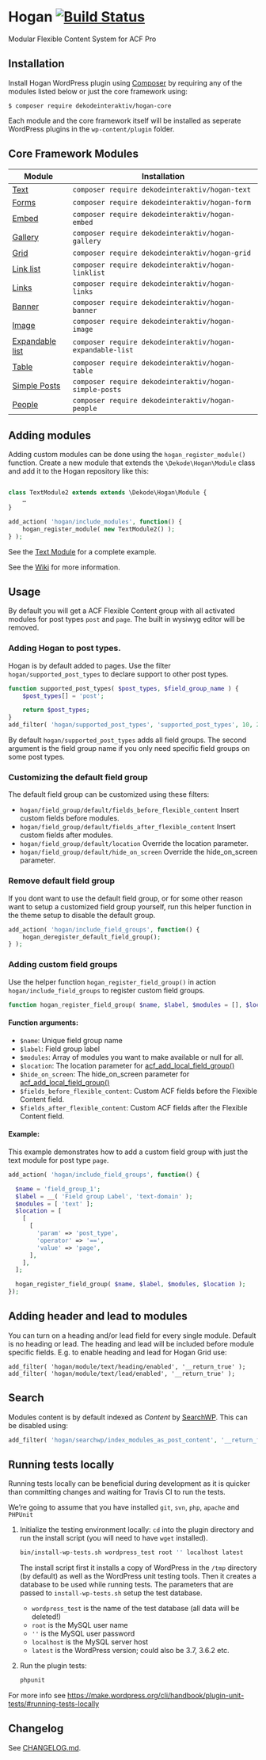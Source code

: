 # Hogan [![Build Status](https://travis-ci.org/DekodeInteraktiv/hogan-core.svg?branch=master)](https://travis-ci.org/DekodeInteraktiv/hogan-core)

Modular Flexible Content System for ACF Pro

## Installation
Install Hogan WordPress plugin using [Composer](https://getcomposer.org/) by requiring any of the modules listed below or just the core framework using:

```shell
$ composer require dekodeinteraktiv/hogan-core
```

Each module and the core framework itself will be installed as seperate WordPress plugins in the `wp-content/plugin` folder.


## Core Framework Modules

Module | Installation
--- | ---
[Text](https://github.com/DekodeInteraktiv/hogan-text) | `composer require dekodeinteraktiv/hogan-text`
[Forms](https://github.com/DekodeInteraktiv/hogan-form) | `composer require dekodeinteraktiv/hogan-form`
[Embed](https://github.com/DekodeInteraktiv/hogan-embed) | `composer require dekodeinteraktiv/hogan-embed`
[Gallery](https://github.com/DekodeInteraktiv/hogan-gallery) | `composer require dekodeinteraktiv/hogan-gallery`
[Grid](https://github.com/DekodeInteraktiv/hogan-grid) | `composer require dekodeinteraktiv/hogan-grid`
[Link list](https://github.com/DekodeInteraktiv/hogan-linklist) | `composer require dekodeinteraktiv/hogan-linklist`
[Links](https://github.com/DekodeInteraktiv/hogan-links) | `composer require dekodeinteraktiv/hogan-links`
[Banner](https://github.com/DekodeInteraktiv/hogan-banner) | `composer require dekodeinteraktiv/hogan-banner`
[Image](https://github.com/DekodeInteraktiv/hogan-image) | `composer require dekodeinteraktiv/hogan-image`
[Expandable list](https://github.com/DekodeInteraktiv/hogan-expandable-list) | `composer require dekodeinteraktiv/hogan-expandable-list`
[Table](https://github.com/DekodeInteraktiv/hogan-table) | `composer require dekodeinteraktiv/hogan-table`
[Simple Posts](https://github.com/DekodeInteraktiv/hogan-simple-posts) | `composer require dekodeinteraktiv/hogan-simple-posts`
[People](https://github.com/DekodeInteraktiv/hogan-people) | `composer require dekodeinteraktiv/hogan-people`


## Adding modules
Adding custom modules can be done using the `hogan_register_module()` function. Create a new module that extends the `\Dekode\Hogan\Module` class and add it to the Hogan repository like this:

```php

class TextModule2 extends extends \Dekode\Hogan\Module {
	…
}

add_action( 'hogan/include_modules', function() {
	hogan_register_module( new TextModule2() );
} );
```

See the [Text Module](https://github.com/DekodeInteraktiv/hogan-text) for a complete example.

See the [Wiki](https://github.com/DekodeInteraktiv/hogan-core/wiki/Guidelines-for-creating-new-modules) for more information.

## Usage
By default you will get a ACF Flexible Content group with all activated modules for post types `post` and `page`. The built in wysiwyg editor will be removed.

### Adding Hogan to post types.
Hogan is by default added to pages. Use the filter `hogan/supported_post_types`
to declare support to other post types.

```php
function supported_post_types( $post_types, $field_group_name ) {
	$post_types[] = 'post';

	return $post_types;
}
add_filter( 'hogan/supported_post_types', 'supported_post_types', 10, 2 );
```

By default `hogan/supported_post_types` adds all field groups. The second
argument is the field group name if you only need specific field groups on some
post types.

### Customizing the default field group
The default field group can be customized using these filters:
- `hogan/field_group/default/fields_before_flexible_content` Insert custom fields before modules.
- `hogan/field_group/default/fields_after_flexible_content` Insert custom fields after modules.
- `hogan/field_group/default/location` Override the location parameter.
- `hogan/field_group/default/hide_on_screen` Override the hide_on_screen parameter.

### Remove default field group
If you dont want to use the default field group, or for some other reason want to setup a customized field group yourself, run this helper function in the theme setup to disable the default group.

```php
add_action( 'hogan/include_field_groups', function() {
	hogan_deregister_default_field_group();
} );
```

### Adding custom field groups
Use the helper function `hogan_register_field_group()` in action `hogan/include_field_groups` to register custom field groups.

```php
function hogan_register_field_group( $name, $label, $modules = [], $location = [], $hide_on_screen = [], $fields_before_flexible_content = [], $fields_after_flexible_content = [] ) {
```

#### Function arguments:
- `$name`: Unique field group name
- `$label`: Field group label
- `$modules`: Array of modules you want to make available or null for all.
- `$location`: The location parameter for [acf_add_local_field_group()](https://www.advancedcustomfields.com/resources/register-fields-via-php/)
- `$hide_on_screen`: The hide_on_screen parameter for [acf_add_local_field_group()](https://www.advancedcustomfields.com/resources/register-fields-via-php/)
- `$fields_before_flexible_content`: Custom ACF fields before the Flexible Content field.
- `$fields_after_flexible_content`: Custom ACF fields after the Flexible Content field.

#### Example:

This example demonstrates how to add a custom field group with just the text module for post type `page`.
```php
add_action( 'hogan/include_field_groups', function() {

  $name = 'field_group_1';
  $label = __( 'Field group Label', 'text-domain' );
  $modules = [ 'text' ];
  $location = [
    [
      [
        'param' => 'post_type',
        'operator' => '==',
        'value' => 'page',
      ],
    ],
  ];

  hogan_register_field_group( $name, $label, $modules, $location );
});
```

## Adding header and lead to modules
You can turn on a heading and/or lead field for every single module. Default is no heading or lead. The heading and lead will be included before module specific fields. E.g. to enable heading and lead for Hogan Grid use:

```
add_filter( 'hogan/module/text/heading/enabled', '__return_true' );
add_filter( 'hogan/module/text/lead/enabled', '__return_true' );
```

## Search
Modules content is by default indexed as _Content_ by [SearchWP](https://searchwp.com/). This can be disabled using:
```php
add_filter( 'hogan/searchwp/index_modules_as_post_content', '__return_false' );
```
## Running tests locally
Running tests locally can be beneficial during development as it is quicker than
committing changes and waiting for Travis CI to run the tests.

We’re going to assume that you have installed `git`, `svn`, `php`, `apache` and
`PHPUnit`

1. Initialize the testing environment locally: `cd` into the plugin directory
   and run the install script (you will need to have `wget` installed).

   ```bash
   bin/install-wp-tests.sh wordpress_test root '' localhost latest
   ```

   The install script first it installs a copy of WordPress in the `/tmp` directory
   (by default) as well as the WordPress unit testing tools. Then it creates a
   database to be used while running tests. The parameters that are passed to
   `install-wp-tests.sh` setup the test database.

   * `wordpress_test` is the name of the test database (all data will be deleted!)
   * `root` is the MySQL user name
   * `''` is the MySQL user password
   * `localhost` is the MySQL server host
   * `latest` is the WordPress version; could also be 3.7, 3.6.2 etc.

2. Run the plugin tests:

   ```bash
   phpunit
   ```

For more info see https://make.wordpress.org/cli/handbook/plugin-unit-tests/#running-tests-locally

## Changelog
See [CHANGELOG.md](CHANGELOG.md).
